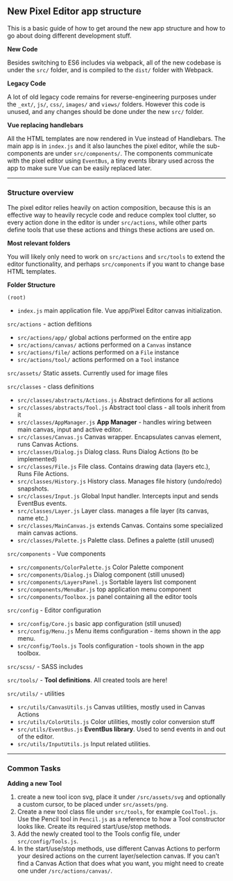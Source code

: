 ## New Pixel Editor app structure
This is a basic guide of how to get around the new app structure and how to go about doing 
different development stuff. 

**New Code**

Besides switching to ES6 includes via webpack, all of the new codebase is under the `src/`
folder, and is compiled to the `dist/` folder with Webpack.

**Legacy Code**

A lot of old legacy code remains for reverse-engineering purposes under the `_ext/`, `js/`,
`css/`, `images/` and `views/` folders. However this code is unused, and any changes should 
be done under the new `src/` folder.

**Vue replacing handlebars**

All the HTML templates are now rendered in Vue instead of Handlebars. The main app is in
`index.js` and it also launches the pixel editor, while the sub-components are under
`src/components/`. The components communicate with the pixel editor using `EventBus`, a tiny
events library used across the app to make sure Vue can be easily replaced later.

---

### Structure overview

The pixel editor relies heavily on action composition, because this is an effective way
to heavily recycle code and reduce complex tool clutter, so every action done in the editor
is under `src/actions`, while other parts define tools that use these actions and 
things these actions are used on. 

**Most relevant folders**

You will likely only need to work on `src/actions` and `src/tools` to extend the
editor functionality, and perhaps `src/components` if you want to change base HTML templates.

**Folder Structure**

`(root)`
* `index.js` main application file. Vue app/Pixel Editor canvas initialization.

`src/actions` - action defitions
* `src/actions/app/` global actions performed on the entire app
* `src/actions/canvas/` actions performed on a `Canvas` instance
* `src/actions/file/` actions performed on a `File` instance
* `src/actions/tool/` actions performed on a `Tool` instance

`src/assets/` Static assets. Currently used for image files

`src/classes` - class definitions
* `src/classes/abstracts/Actions.js` Abstract defintions for all actions
* `src/classes/abstracts/Tool.js` Abstract tool class - all tools inherit from it
* `src/classes/AppManager.js` **App Manager** - handles wiring between main canvas, input
and active editor. 
* `src/classes/Canvas.js` Canvas wrapper. Encapsulates canvas element, runs Canvas Actions.
* `src/classes/Dialog.js` Dialog class. Runs Dialog Actions (to be implemented)
* `src/classes/File.js` File class. Contains drawing data (layers etc.), Runs File Actions.
* `src/classes/History.js` History class. Manages file history (undo/redo) snapshots.
* `src/classes/Input.js` Global Input handler. Intercepts input and sends EventBus events.
* `src/classes/Layer.js` Layer class. manages a file layer (its canvas, name etc.)
* `src/classes/MainCanvas.js` extends Canvas. Contains some specialized main canvas actions.
* `src/classes/Palette.js` Palette class. Defines a palette (still unused)

`src/components` - Vue components
* `src/components/ColorPalette.js` Color Palette component
* `src/components/Dialog.js` Dialog component (still unused)
* `src/components/LayersPanel.js` Sortable layers list component
* `src/components/MenuBar.js` top application menu component
* `src/components/Toolbox.js` panel containing all the editor tools

`src/config` - Editor configuration
* `src/config/Core.js` basic app configuration (still unused)
* `src/config/Menu.js` Menu items configuration - items shown in the app menu.
* `src/config/Tools.js` Tools configuration - tools shown in the app toolbox.

`src/scss/` - SASS includes

`src/tools/` - **Tool definitions**. All created tools are here!

`src/utils/` - utilities
* `src/utils/CanvasUtils.js` Canvas utilities, mostly used in Canvas Actions
* `src/utils/ColorUtils.js` Color utilities, mostly color conversion stuff
* `src/utils/EventBus.js` **EventBus library**. Used to send events in and out of the editor.
* `src/utils/InputUtils.js` Input related utilities.


---

### Common Tasks

**Adding a new Tool**
1. create a new tool icon svg, place it under `/src/assets/svg` 
and optionally a custom cursor, to be placed under `src/assets/png`.
2. Create a new tool class file under `src/tools`, for example `CoolTool.js`. 
Use the Pencil tool in `Pencil.js` as a reference to how a Tool constructor looks like. 
Create its required start/use/stop methods.
3. Add the newly created tool to the Tools config file, under `src/config/Tools.js`.
4. In the start/use/stop methods, use different Canvas Actions to perform your desired
actions on the current layer/selection canvas. If you can't find a Canvas Action that
does what you want, you might need to create one under `/src/actions/canvas/`.
